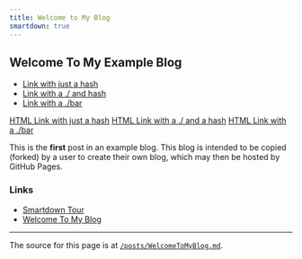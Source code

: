 ```yaml
---
title: Welcome to My Blog
smartdown: true
---
```


## Welcome To My Example Blog


- [Link with just a hash](#FOO)
- [Link with a ./ and hash](./#FOO)
- [Link with a ./bar](./bar)

<a href="#BAR">HTML Link with just a hash</a>
<a href="./#BAR">HTML Link with a ./ and a hash</a>
<a href="./bar">HTML Link with a ./bar</a>

This is the **first** post in an example blog. This blog is intended to be copied (forked) by a user to create their own blog, which may then be hosted by GitHub Pages.

### Links

- [Smartdown Tour](:@/posts/ABriefTourOfSmartdown.md)
- [Welcome To My Blog](:@/posts/WelcomeToMyBlog.md)

---

The source for this page is at [`/posts/WelcomeToMyBlog.md`](/posts/WelcomeToMyBlog.md).

